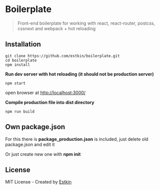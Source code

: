 # Boilerplate
> Front-end boilerplate for working with react, react-router, postcss, cssnext and webpack + hot reloading

## Installation
```
git clone https://github.com/estkin/boilerplate.git
cd boilerplate
npm install
```
**Run dev server with hot reloading (it should not be production server)**
```
npm start
```
open browser at [http://localhost:3000/](http://localhost:3000/)

**Compile production file into dist directory**
```
npm run build
```

## Own package.json
For this there is **package_production.json** is included, just delete old package.json and edit it

Or just create new one with **npm init**

## License
MIT License - Created by [Estkin](https://github.com/estkin/boilerplate)
